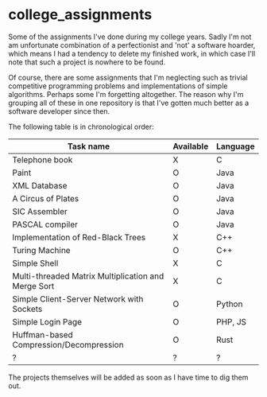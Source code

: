 # college_assignments

Some of the assignments I've done during my college years. Sadly I'm not am unfortunate combination of a perfectionist and 'not' a software hoarder, which means I had a tendency to delete my finished work, in which case I'll note that such a project is nowhere to be found.

Of course, there are some assignments that I'm neglecting such as trivial competitive programming problems and implementations of simple algorithms. Perhaps some I'm forgetting altogether. The reason why I'm grouping all of these in one repository is that I've gotten much better as a software developer since then.

The following table is in chronological order:

| Task name | Available | Language |
| ------ | ------ | ------ |
| Telephone book | X | C |
| Paint | O | Java |
| XML Database | O | Java |
| A Circus of Plates | O | Java |
| SIC Assembler | O | Java |
| PASCAL compiler | O | Java |
| Implementation of Red-Black Trees | X | C++ |
| Turing Machine | O | C++ |
| Simple Shell | X | C |
| Multi-threaded Matrix Multiplication and Merge Sort | X | C |
| Simple Client-Server Network with Sockets | O | Python |
| Simple Login Page | O | PHP, JS |
| Huffman-based Compression/Decompression | O | Rust |
| ? | ? | ? |

The projects themselves will be added as soon as I have time to dig them out.

